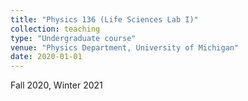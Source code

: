 ```yaml
---
title: "Physics 136 (Life Sciences Lab I)"
collection: teaching
type: "Undergraduate course"
venue: "Physics Department, University of Michigan"
date: 2020-01-01
---
```


Fall 2020, Winter 2021
